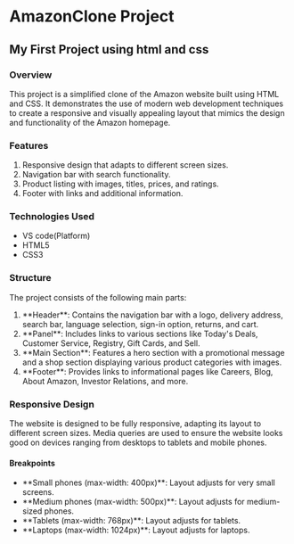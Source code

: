 <h1> AmazonClone Project </h1>
<h2>My First Project using html and css </h2>


<h3>Overview</h3>

This project is a simplified clone of the Amazon website built using HTML and CSS. It demonstrates the use of modern web development techniques to create a responsive and visually appealing layout that mimics the design and functionality of the Amazon homepage.

<h3> Features </h3>
<ol>
<li> Responsive design that adapts to different screen sizes.</li>
<li> Navigation bar with search functionality.</li>
<li> Product listing with images, titles, prices, and ratings.</li>
<li> Footer with links and additional information.</li>
</ol>
<h3>Technologies Used</h3>
<ul>
<li>VS code(Platform)</li>
<li>HTML5</li>
<li>CSS3</li>
</ul>

<h3>Structure</h3>

<p>The project consists of the following main parts:</p>
<ol>
<li>**Header**: Contains the navigation bar with a logo, delivery address, search bar, language selection, sign-in option, returns, and cart.</li>
<li>**Panel**: Includes links to various sections like Today's Deals, Customer Service, Registry, Gift Cards, and Sell.</li>
<li>**Main Section**: Features a hero section with a promotional message and a shop section displaying various product categories with images.</li>
<li>**Footer**: Provides links to informational pages like Careers, Blog, About Amazon, Investor Relations, and more.</li>
</ol>

<h3>Responsive Design</h3>

<p>The website is designed to be fully responsive, adapting its layout to different screen sizes. Media queries are used to ensure the website looks good on devices ranging from desktops to tablets and mobile phones.</p>

<h4>Breakpoints</h4>
 <ul>
<li> **Small phones (max-width: 400px)**: Layout adjusts for very small screens.</li>
<li> **Medium phones (max-width: 500px)**: Layout adjusts for medium-sized phones.</li>
<li> **Tablets (max-width: 768px)**: Layout adjusts for tablets.</li>
<li> **Laptops (max-width: 1024px)**: Layout adjusts for laptops.</li>
</ul>
